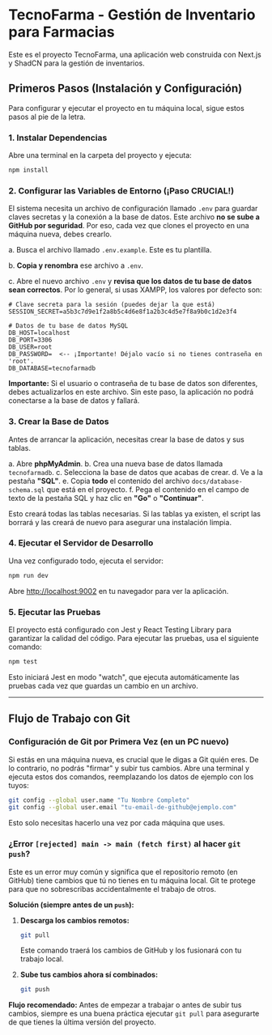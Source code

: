 # TecnoFarma - Gestión de Inventario para Farmacias

Este es el proyecto TecnoFarma, una aplicación web construida con Next.js y ShadCN para la gestión de inventarios.

## Primeros Pasos (Instalación y Configuración)

Para configurar y ejecutar el proyecto en tu máquina local, sigue estos pasos al pie de la letra.

### 1. Instalar Dependencias

Abre una terminal en la carpeta del proyecto y ejecuta:

```bash
npm install
```

### 2. Configurar las Variables de Entorno (¡Paso CRUCIAL!)

El sistema necesita un archivo de configuración llamado `.env` para guardar claves secretas y la conexión a la base de datos. Este archivo **no se sube a GitHub por seguridad**. Por eso, cada vez que clones el proyecto en una máquina nueva, debes crearlo.

a. Busca el archivo llamado `.env.example`. Este es tu plantilla.

b. **Copia y renombra** ese archivo a `.env`.

c. Abre el nuevo archivo `.env` y **revisa que los datos de tu base de datos sean correctos**. Por lo general, si usas XAMPP, los valores por defecto son:

```
# Clave secreta para la sesión (puedes dejar la que está)
SESSION_SECRET=a5b3c7d9e1f2a8b5c4d6e8f1a2b3c4d5e7f8a9b0c1d2e3f4

# Datos de tu base de datos MySQL
DB_HOST=localhost
DB_PORT=3306
DB_USER=root
DB_PASSWORD=  <-- ¡Importante! Déjalo vacío si no tienes contraseña en 'root'.
DB_DATABASE=tecnofarmadb
```

**Importante:** Si el usuario o contraseña de tu base de datos son diferentes, debes actualizarlos en este archivo. Sin este paso, la aplicación no podrá conectarse a la base de datos y fallará.

### 3. Crear la Base de Datos

Antes de arrancar la aplicación, necesitas crear la base de datos y sus tablas.

a. Abre **phpMyAdmin**.
b. Crea una nueva base de datos llamada `tecnofarmadb`.
c. Selecciona la base de datos que acabas de crear.
d. Ve a la pestaña **"SQL"**.
e. Copia **todo** el contenido del archivo `docs/database-schema.sql` que está en el proyecto.
f. Pega el contenido en el campo de texto de la pestaña SQL y haz clic en **"Go"** o **"Continuar"**.

Esto creará todas las tablas necesarias. Si las tablas ya existen, el script las borrará y las creará de nuevo para asegurar una instalación limpia.

### 4. Ejecutar el Servidor de Desarrollo

Una vez configurado todo, ejecuta el servidor:

```bash
npm run dev
```

Abre [http://localhost:9002](http://localhost:9002) en tu navegador para ver la aplicación.

### 5. Ejecutar las Pruebas

El proyecto está configurado con Jest y React Testing Library para garantizar la calidad del código. Para ejecutar las pruebas, usa el siguiente comando:

```bash
npm test
```

Esto iniciará Jest en modo "watch", que ejecuta automáticamente las pruebas cada vez que guardas un cambio en un archivo.

---

## Flujo de Trabajo con Git

### Configuración de Git por Primera Vez (en un PC nuevo)

Si estás en una máquina nueva, es crucial que le digas a Git quién eres. De lo contrario, no podrás "firmar" y subir tus cambios. Abre una terminal y ejecuta estos dos comandos, reemplazando los datos de ejemplo con los tuyos:

```bash
git config --global user.name "Tu Nombre Completo"
git config --global user.email "tu-email-de-github@ejemplo.com"
```

Esto solo necesitas hacerlo una vez por cada máquina que uses.

### ¿Error `[rejected] main -> main (fetch first)` al hacer `git push`?

Este es un error muy común y significa que el repositorio remoto (en GitHub) tiene cambios que tú no tienes en tu máquina local. Git te protege para que no sobrescribas accidentalmente el trabajo de otros.

**Solución (siempre antes de un `push`):**

1.  **Descarga los cambios remotos:**
    ```bash
    git pull
    ```
    Este comando traerá los cambios de GitHub y los fusionará con tu trabajo local.

2.  **Sube tus cambios ahora sí combinados:**
    ```bash
    git push
    ```

**Flujo recomendado:**
Antes de empezar a trabajar o antes de subir tus cambios, siempre es una buena práctica ejecutar `git pull` para asegurarte de que tienes la última versión del proyecto.
